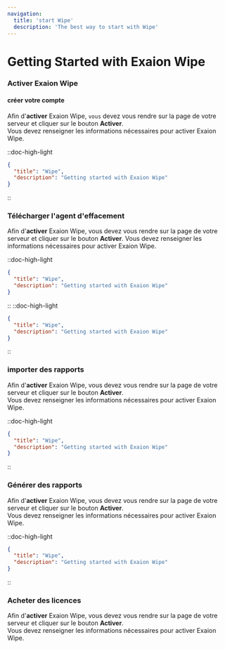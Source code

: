 ```yaml
---
navigation:
  title: 'start Wipe'
  description: 'The best way to start with Wipe'
---
```






# Getting Started with Exaion Wipe

### Activer Exaion Wipe


#### créer votre compte
Afin d'**activer** Exaion Wipe, `vous` devez vous rendre sur la page de votre serveur et cliquer sur le bouton **Activer**.
<br>Vous devez renseigner les informations nécessaires pour activer Exaion Wipe. 

::doc-high-light
```json [nuxt.config.ts]
{
  "title": "Wipe",
  "description": "Getting started with Exaion Wipe"
}
```
::



### Télécharger l'agent d'effacement

Afin d'**activer** Exaion Wipe, vous devez vous rendre sur la page de votre serveur et cliquer sur le bouton **Activer**.
 Vous devez renseigner les informations nécessaires pour activer Exaion Wipe.



::doc-high-light
```json
{
  "title": "Wipe",
  "description": "Getting started with Exaion Wipe"
}
```
::
::doc-high-light
```json
{
  "title": "Wipe",
  "description": "Getting started with Exaion Wipe"
}
```
::
### importer des rapports
Afin d'**activer** Exaion Wipe, vous devez vous rendre sur la page de votre serveur et cliquer sur le bouton **Activer**.
<br>Vous devez renseigner les informations nécessaires pour activer Exaion Wipe.

::doc-high-light
```json
{
  "title": "Wipe",
  "description": "Getting started with Exaion Wipe"
}
```
::

### Générer des rapports

Afin d'**activer** Exaion Wipe, vous devez vous rendre sur la page de votre serveur et cliquer sur le bouton **Activer**.
<br>Vous devez renseigner les informations nécessaires pour activer Exaion Wipe.



::doc-high-light
```json
{
  "title": "Wipe",
  "description": "Getting started with Exaion Wipe"
}
```
::

### Acheter des licences

Afin d'**activer** Exaion Wipe, vous devez vous rendre sur la page de votre serveur et cliquer sur le bouton **Activer**.
<br>Vous devez renseigner les informations nécessaires pour activer Exaion Wipe.




